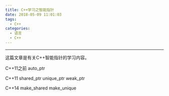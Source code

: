 ```yaml
---
title: C++学习之智能指针
date: 2018-05-09 11:01:03
tags:
  - C++
categories: 
  - 语言
  - C++
---
```


-----

这篇文章是有关C++智能指针的学习内容。

<!---more-->

C++11之前
auto_ptr

C++11
shared_ptr
unique_ptr
weak_ptr


C++14
make_shared
make_unique